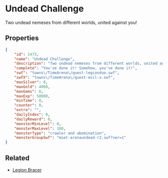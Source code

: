 # Undead Challenge

Two undead nemeses from different worlds, united against you!

## Properties

```json
{
    "id": 1473,
    "name": "Undead Challenge",
    "description": "Two undead nemeses from different worlds, united against you!",
    "complete": "You've done it! Somehow, you've done it!",
    "swf": "towns\/TimeArena\/quest-legionduo.swf",
    "swfX": "towns\/TimeArena\/quest-evil-x.swf",
    "maxSilver": 0,
    "maxGold": 4000,
    "maxGems": 0,
    "maxExp": 50000,
    "minTime": 0,
    "counter": 0,
    "extra": "",
    "dailyIndex": 0,
    "dailyReward": 0,
    "monsterMinLevel": 0,
    "monsterMaxLevel": 100,
    "monsterType": "crawler and abomination",
    "monsterGroupSwf": "mset-arenaundead-r2.swf?ver=1"
}
```

## Related

- [Legion Bracer](../items/17777-legion-bracer.md)

